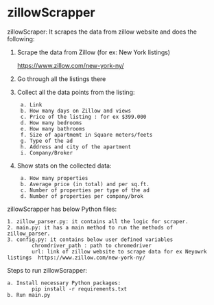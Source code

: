 # zillowScrapper
zillowScraper: It scrapes the data from zillow website and does the following:

1. Scrape the data from Zillow (for ex: New York listings) 
    
    https://www.zillow.com/new-york-ny/

2. Go through all the listings there
3. Collect all the data points from the listing:



        a. Link
        b. How many days on Zillow and views
        c. Price of the listing : for ex $399.000
        d. How many bedrooms
        e. How many bathrooms
        f. Size of apartmemt in Square meters/feets
        g. Type of the ad
        h. Address and city of the apartment
        i. Company/Broker
4. Show stats on the collected data:


        a. How many properties
        b. Average price (in total) and per sq.ft.
        c. Number of properties per type of the ad
        d. Number of properties per company/brok
    
    
    
zillowScrapper has below Python files:

    1. zillow_parser.py: it contains all the logic for scraper.
    2. main.py: it has a main method to run the methods of
    zillow_parser.
    3. config.py: it contains below user defined variables
            chromdriver_path : path to chromedriver
            url: link of zillow website to scrape data for ex Neyowrk listings  https://www.zillow.com/new-york-ny/  

Steps to run zillowScrapper:


    a. Install necessary Python packages:
            pip install -r requirements.txt
    b. Run main.py
